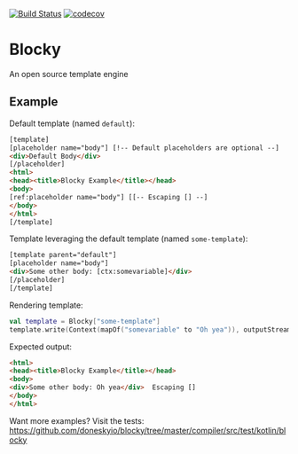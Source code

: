 [![Build Status](https://travis-ci.com/doneskyio/blocky.svg?branch=master)](https://travis-ci.com/doneskyio/blocky) [![codecov](https://codecov.io/gh/doneskyio/blocky/branch/master/graph/badge.svg)](https://codecov.io/gh/doneskyio/blocky)



# Blocky

An open source template engine

## Example

Default template (named `default`):

```html
[template]
[placeholder name="body"] [!-- Default placeholders are optional --]
<div>Default Body</div>
[/placeholder]
<html>
<head><title>Blocky Example</title></head>
<body>
[ref:placeholder name="body"] [[-- Escaping [] --]
</body>
</html>
[/template]
```

Template leveraging the default template (named `some-template`):
```html
[template parent="default"]
[placeholder name="body"]
<div>Some other body: [ctx:somevariable]</div>
[/placeholder]
[/template]
```

Rendering template:
```kotlin
val template = Blocky["some-template"]
template.write(Context(mapOf("somevariable" to "Oh yea")), outputStream)
```

Expected output:

```html
<html>
<head><title>Blocky Example</title></head>
<body>
<div>Some other body: Oh yea</div>  Escaping []
</body>
</html>
```

Want more examples?  Visit the tests: 
https://github.com/doneskyio/blocky/tree/master/compiler/src/test/kotlin/blocky